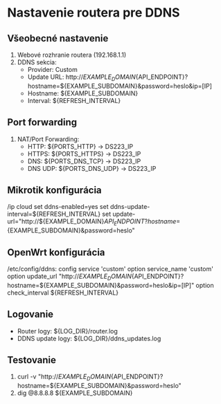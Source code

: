 # Nastavenie routera pre DDNS

## Všeobecné nastavenie
1. Webové rozhranie routera (192.168.1.1)
2. DDNS sekcia:
   - Provider: Custom
   - Update URL: http://${EXAMPLE_DOMAIN}${API_ENDPOINT}?hostname=${EXAMPLE_SUBDOMAIN}&password=heslo&ip=[IP]
   - Hostname: ${EXAMPLE_SUBDOMAIN}
   - Interval: ${REFRESH_INTERVAL}

## Port forwarding
1. NAT/Port Forwarding:
   - HTTP: ${PORTS_HTTP} -> DS223_IP
   - HTTPS: ${PORTS_HTTPS} -> DS223_IP
   - DNS: ${PORTS_DNS_TCP} -> DS223_IP
   - DNS UDP: ${PORTS_DNS_UDP} -> DS223_IP

## Mikrotik konfigurácia
/ip cloud
set ddns-enabled=yes
set ddns-update-interval=${REFRESH_INTERVAL}
set update-url="http://${EXAMPLE_DOMAIN}${API_ENDPOINT}?hostname=${EXAMPLE_SUBDOMAIN}&password=heslo"

## OpenWrt konfigurácia
/etc/config/ddns:
config service 'custom'
    option service_name 'custom'
    option update_url "http://${EXAMPLE_DOMAIN}${API_ENDPOINT}?hostname=${EXAMPLE_SUBDOMAIN}&password=heslo&ip=[IP]"
    option check_interval ${REFRESH_INTERVAL}

## Logovanie
- Router logy: ${LOG_DIR}/router.log
- DDNS update logy: ${LOG_DIR}/ddns_updates.log

## Testovanie
1. curl -v "http://${EXAMPLE_DOMAIN}${API_ENDPOINT}?hostname=${EXAMPLE_SUBDOMAIN}&password=heslo"
2. dig @8.8.8.8 ${EXAMPLE_SUBDOMAIN}
